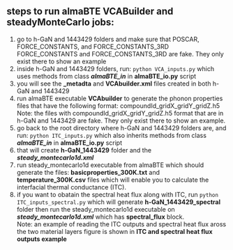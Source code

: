 ## steps to run almaBTE VCABuilder and steadyMonteCarlo jobs:
1. go to h-GaN and 1443429 folders and make sure that POSCAR, FORCE_CONSTANTS, and FORCE_CONSTANTS_3RD
<br>FORCE_CONSTANTS and FORCE_CONSTANTS_3RD are fake. They only exist there to show an example
2. inside h-GaN and 1443429 folders, run: `python VCA_inputs.py` which uses methods from class ***almaBTE_in*** in **almaBTE_io.py** script
3. you will see the **_metadta** and **VCAbuilder.xml** files created in both h-GaN and 1443429
4. run almaBTE executable **VCAbuilder** to generate the phonon properties files that have the following format: compoundId_gridX_gridY_gridZ.h5
<br>Note: the files with compoundId_gridX_gridY_gridZ.h5 format that are in h-GaN and 1443429 are fake. They only exist there to show an example.
5. go back to the root directory where h-GaN and 1443429 folders are, and run: `python ITC_inputs.py` which also inherits methods from class ***almaBTE_in*** in **almaBTE_io.py** script
6. that will create **h-GaN_1443429** folder and the ***steady_montecarlo1d.xml***
7. run steady_montecarlo1d executable from almaBTE which should generate the files: **basicproperties_300K.txt** and **temperature_300K.csv** files which will enable you to calculate the interfacial thermal conductance (ITC).
8. if you want to obatain the spectral heat flux along with ITC, run `python ITC_inputs_spectral.py` which will generate **h-GaN_1443429_spectral** folder then run the steady_montecarlo1d executable on ***steady_montecarlo1d.xml*** which has **spectral_flux** block.
<br>Note: an example of reading the ITC outputs and spectral heat flux aross the two material layers figure is shown in **ITC and spectral heat flux outputs example**
